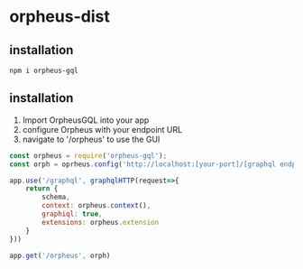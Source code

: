# orpheus-dist

## installation
```
npm i orpheus-gql
```

## installation

1. Import OrpheusGQL into your app
2. configure Orpheus with your endpoint URL
3. navigate to '/orpheus' to use the GUI

``` javascript
const orpheus = require('orpheus-gql');
const orph = oprheus.config('http://localhost:[your-port]/[graphql endpoint]');

app.use('/graphql', graphqlHTTP(request=>{
    return {
        schema,
        context: orpheus.context(),
        graphiql: true,
        extensions: orpheus.extension
    }
}))

app.get('/orpheus', orph)
```